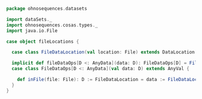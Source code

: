 
```scala
package ohnosequences.datasets

import dataSets._
import ohnosequences.cosas.types._
import java.io.File

case object fileLocations {

  case class FileDataLocation(val location: File) extends DataLocation[File]

  implicit def fileDataOps[D <: AnyData](data: D): FileDataOps[D] = FileDataOps(data)
  case class FileDataOps[D <: AnyData](val data: D) extends AnyVal {

    def inFile(file: File): D := FileDataLocation = data := FileDataLocation(file)
  }
}

```




[test/scala/Datasets.scala]: ../../test/scala/Datasets.scala.md
[test/scala/FileData.scala]: ../../test/scala/FileData.scala.md
[main/scala/s3Locations.scala]: s3Locations.scala.md
[main/scala/fileData.scala]: fileData.scala.md
[main/scala/dataSets.scala]: dataSets.scala.md
[main/scala/fileLocations.scala]: fileLocations.scala.md
[main/scala/illumina.scala]: illumina.scala.md